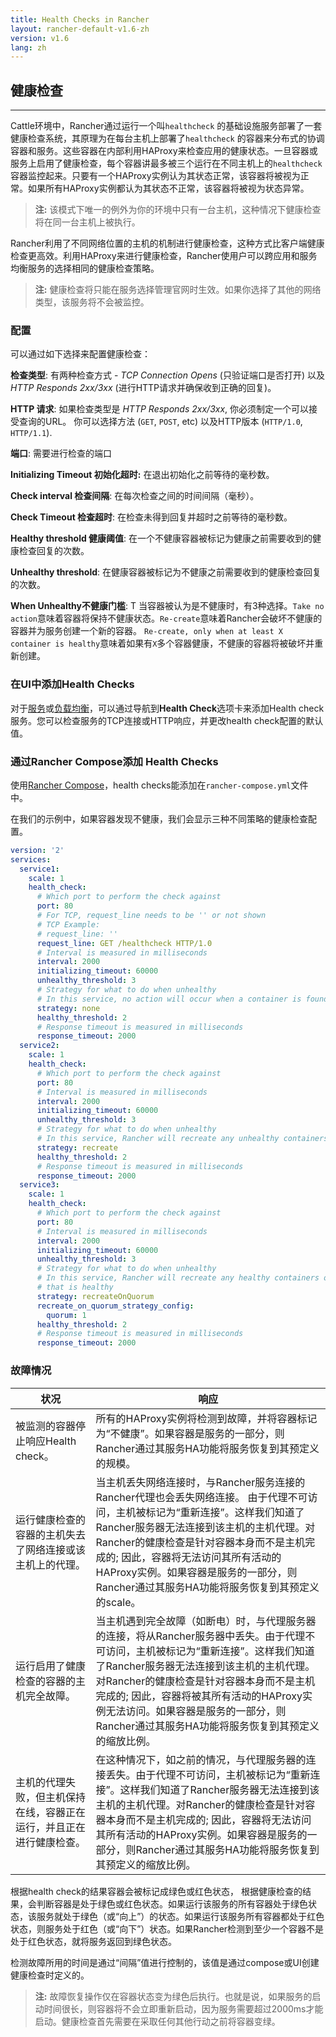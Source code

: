 ```yaml
---
title: Health Checks in Rancher
layout: rancher-default-v1.6-zh
version: v1.6
lang: zh
---
```


## 健康检查
---

Cattle环境中，Rancher通过运行一个叫`healthcheck` 的基础设施服务部署了一套健康检查系统，其原理为在每台主机上部署了`healthcheck` 的容器来分布式的协调容器和服务。这些容器在内部利用HAProxy来检查应用的健康状态。一旦容器或服务上启用了健康检查，每个容器讲最多被三个运行在不同主机上的`healthcheck` 容器监控起来。只要有一个HAProxy实例认为其状态正常，该容器将被视为正常。如果所有HAProxy实例都认为其状态不正常，该容器将被视为状态异常。

> **注:** 该模式下唯一的例外为你的环境中只有一台主机，这种情况下健康检查将在同一台主机上被执行。


Rancher利用了不同网络位置的主机的机制进行健康检查，这种方式比客户端健康检查更高效。利用HAProxy来进行健康检查，Rancher使用户可以跨应用和服务均衡服务的选择相同的健康检查策略。


> **注:** 健康检查将只能在服务选择管理官网时生效。如果你选择了其他的网络类型，该服务将不会被监控。

### 配置

可以通过如下选择来配置健康检查：

**检查类型**: 有两种检查方式 - _TCP Connection Opens_ (只验证端口是否打开) 以及 _HTTP Responds 2xx/3xx_ (进行HTTP请求并确保收到正确的回复)。

**HTTP 请求**: 如果检查类型是 _HTTP Responds 2xx/3xx_, 你必须制定一个可以接受查询的URL。 你可以选择方法 (`GET`, `POST`, etc) 以及HTTP版本 (`HTTP/1.0`, `HTTP/1.1`).

**端口**: 需要进行检查的端口

**Initializing Timeout 初始化超时:**  在退出初始化之前等待的毫秒数。

**Check interval 检查间隔**:  在每次检查之间的时间间隔（毫秒）。

**Check Timeout 检查超时**: 在检查未得到回复并超时之前等待的毫秒数。

**Healthy threshold 健康阈值**:  在一个不健康容器被标记为健康之前需要收到的健康检查回复的次数。

**Unhealthy threshold**: 在健康容器被标记为不健康之前需要收到的健康检查回复的次数。

**When Unhealthy不健康门槛**: T
当容器被认为是不健康时，有3种选择。`Take no action`意味着容器将保持不健康状态。`Re-create`意味着Rancher会破坏不健康的容器并为服务创建一个新的容器。 `Re-create, only when at least X container is healthy`意味着如果有`X`多个容器健康，不健康的容器将被破坏并重新创建。

### 在UI中添加Health Checks

对于[服务]({{site.baseurl}}/rancher/{{page.version}}/{{page.lang}}/cattle/adding-services/)或[负载均衡]({{site.baseurl}}/rancher/{{page.version}}/{{page.lang}}/cattle/adding-load-balancers/)，可以通过导航到**Health Check**选项卡来添加Health check服务。您可以检查服务的TCP连接或HTTP响应，并更改health check配置的默认值。

### 通过Rancher Compose添加 Health Checks

使用[Rancher Compose]({{site.baseurl}}/rancher/{{page.version}}/{{page.lang}}/cattle/rancher-compose/)，health checks能添加在`rancher-compose.yml`文件中。

在我们的示例中，如果容器发现不健康，我们会显示三种不同策略的健康检查配置。
```yaml
version: '2'
services:
  service1:
    scale: 1
    health_check:
      # Which port to perform the check against
      port: 80
      # For TCP, request_line needs to be '' or not shown
      # TCP Example:
      # request_line: ''
      request_line: GET /healthcheck HTTP/1.0
      # Interval is measured in milliseconds
      interval: 2000
      initializing_timeout: 60000
      unhealthy_threshold: 3
      # Strategy for what to do when unhealthy
      # In this service, no action will occur when a container is found unhealthy
      strategy: none
      healthy_threshold: 2
      # Response timeout is measured in milliseconds
      response_timeout: 2000
  service2:
    scale: 1
    health_check:
      # Which port to perform the check against
      port: 80
      # Interval is measured in milliseconds
      interval: 2000
      initializing_timeout: 60000
      unhealthy_threshold: 3
      # Strategy for what to do when unhealthy
      # In this service, Rancher will recreate any unhealthy containers
      strategy: recreate
      healthy_threshold: 2
      # Response timeout is measured in milliseconds
      response_timeout: 2000
  service3:
    scale: 1
    health_check:
      # Which port to perform the check against
      port: 80
      # Interval is measured in milliseconds
      interval: 2000
      initializing_timeout: 60000
      unhealthy_threshold: 3
      # Strategy for what to do when unhealthy
      # In this service, Rancher will recreate any healthy containers only if there   is at least 1 container
      # that is healthy
      strategy: recreateOnQuorum
      recreate_on_quorum_strategy_config:
        quorum: 1
      healthy_threshold: 2
      # Response timeout is measured in milliseconds
      response_timeout: 2000
```


### 故障情况

状况 | 响应
----|----
被监测的容器停止响应Health check。| 所有的HAProxy实例将检测到故障，并将容器标记为“不健康”。如果容器是服务的一部分，则Rancher通过其服务HA功能将服务恢复到其预定义的规模。
运行健康检查的容器的主机失去了网络连接或该主机上的代理。| 当主机丢失网络连接时，与Rancher服务连接的Rancher代理也会丢失网络连接。 由于代理不可访问，主机被标记为“重新连接”。这样我们知道了Rancher服务器无法连接到该主机的主机代理。对Rancher的健康检查是针对容器本身而不是主机完成的; 因此，容器将无法访问其所有活动的HAProxy实例。如果容器是服务的一部分，则Rancher通过其服务HA功能将服务恢复到其预定义的scale。
运行启用了健康检查的容器的主机完全故障。| 当主机遇到完全故障（如断电）时，与代理服务器的连接，将从Rancher服务器中丢失。由于代理不可访问，主机被标记为“重新连接”。这样我们知道了Rancher服务器无法连接到该主机的主机代理。对Rancher的健康检查是针对容器本身而不是主机完成的; 因此，容器将被其所有活动的HAProxy实例无法访问。如果容器是服务的一部分，则Rancher通过其服务HA功能将服务恢复到其预定义的缩放比例。
主机的代理失败，但主机保持在线，容器正在运行，并且正在进行健康检查。| 在这种情况下，如之前的情况，与代理服务器的连接丢失。由于代理不可访问，主机被标记为“重新连接”。这样我们知道了Rancher服务器无法连接到该主机的主机代理。对Rancher的健康检查是针对容器本身而不是主机完成的; 因此，容器将无法访问其所有活动的HAProxy实例。如果容器是服务的一部分，则Rancher通过其服务HA功能将服务恢复到其预定义的缩放比例。<br/>
根据health check的结果容器会被标记成绿色或红色状态，
根据健康检查的结果，会判断容器是处于绿色或红色状态。如果运行该服务的所有容器处于绿色状态，该服务就处于绿色（或“向上”）的状态。如果运行该服务所有容器都处于红色状态，则服务处于红色（或“向下”）状态。如果Rancher检测到至少一个容器不是处于红色状态，就将服务返回到绿色状态。

检测故障所用的时间是通过“间隔”值进行控制的，该值是通过compose或UI创建健康检查时定义的。

> **注:** 故障恢复操作仅在容器状态变为绿色后执行。也就是说，如果服务的启动时间很长，则容器将不会立即重新启动，因为服务需要超过2000ms才能启动。健康检查首先需要在采取任何其他行动之前将容器变绿。
